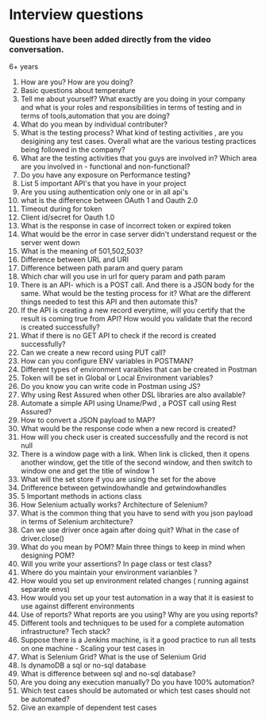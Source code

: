 # Interview questions 

### Questions have been added directly from the video conversation.

6+ years 

1. How are you? How are you doing?
2. Basic questions about temperature
3. Tell me about yourself? What exactly are you doing in your company and what is your roles and responsibilities in terms of testing and in terms of tools,automation that you are doing?
4. What do you mean by individual contributer?
5. What is the testing process? What kind of testing activities , are you desigining any test cases. Overall what are the various testing practices being followed in the company?
6. What are the testing activities that you guys are involved in? Which area are you involved in - functional and non-functional?
7. Do you have any exposure on Performance testing?
8. List 5 important API's that you have in your project
9. Are you using authentication only one or in all api's
9. what is the difference between OAuth 1 and Oauth 2.0
10. Timeout during for token
11. Client id/secret for Oauth 1.0
12. What is the response in case of incorrect token or expired token
13. What would be the error in case server didn't understand request or the server went down
14. What is the meaning of 501,502,503?
15. Difference between URL and URI
16. Difference between path param and query param
17. Which char will you use in url for query param and path param
18. There is an API- which is a POST call. And there is a JSON body for the same. What would be the testing process for it? What are the different things needed to test this API and then automate this?
19. If the API is creating a new record everytime, will you certify that the result is coming true from API? How would you validate that the record is created successfully?
20. What if there is no GET API to check if the record is created successfully?
21. Can we create a new record using PUT call?
22. How can you configure ENV variables in POSTMAN?
23. Different types of environment varaibles that can be created in Postman
24. Token will be set in Global or Local Environment variables?
25. Do you know you can write code in Postman using JS? 
26. Why using Rest Assured when other DSL libraries are also available?
27. Automate a simple API using Uname/Pwd , a POST call using Rest Assured?
27. How to convert a JSON payload to MAP?
28. What would be the response code when a new record is created?
29. How will you check user is created successfully and the record is not null
30. There is a window page with a link. When link is clicked, then it opens another window, get the title of the second window, and then switch to window one and get the title of window 1
31. What will the set store if you are using the set for the above 
31. Drifference between getwindowhandle and getwindowhandles
32. 5 Important methods in actions class
33. How Selenium actually works? Architecture of Selenium?
34. What is the common thing that you have to send with you json payload in terms of Selenium architecture?
35. Can we use driver once again after doing quit? What in the case of driver.close()
36. What do you mean by POM? Main three things to keep in mind when designing POM?
37. Will you write your assertions? In page class or test class?
38. Where do you maintain your environment varianbles ?
39. How would you set up environment related changes ( running against separate envs) 
40. How would you set up your test automation in a way that it is easiest to use against different environments
41. Use of reports? What reports are you using? Why are you using reports?
42. Different tools and techniques to be used for a complete automation infrastructure? Tech stack?
43. Suppose there is a Jenkins machine, is it a good practice to run all tests on one machine - Scaling your test cases in 
44. What is Selenium Grid? What is the use of Selenium Grid
45. Is dynamoDB a sql or no-sql database
46. What is difference between sql and no-sql database?
47. Are you doing any execution manually? Do you have 100% automation?
48. Which test cases should be automated or which test cases should not be automated?
49. Give an example of dependent test cases
